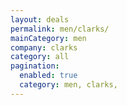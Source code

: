 ```yaml
---
layout: deals
permalink: men/clarks/
mainCategory: men
company: clarks
category: all
pagination:
  enabled: true
  category: men, clarks,
---
```







      

  

